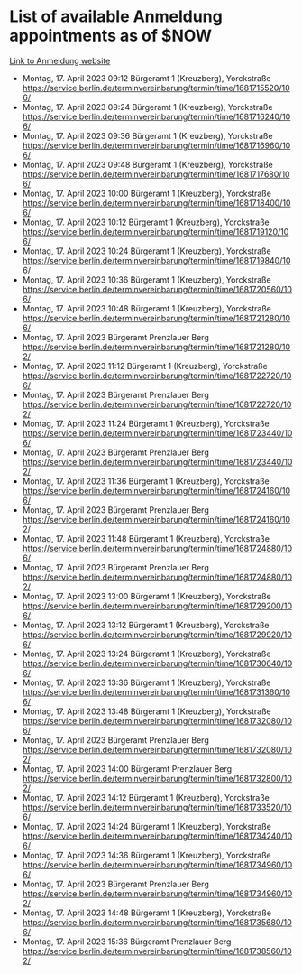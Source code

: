 # List of available Anmeldung appointments as of $NOW
[Link to Anmeldung website](https://service.berlin.de/terminvereinbarung/termin/tag.php?termin=1&anliegen[]=120686&dienstleisterlist=122210,122217,327316,122219,327312,122227,327314,122231,327346,122243,327348,122254,122252,329742,122260,329745,122262,329748,122271,327278,122273,327274,122277,327276,330436,122280,327294,122282,327290,122284,327292,122291,327270,122285,327266,122286,327264,122296,327268,150230,329760,122297,327286,122294,327284,122312,329763,122314,329775,122304,327330,122311,327334,122309,327332,317869,122281,327352,122279,329772,122283,122276,327324,122274,327326,122267,329766,122246,327318,122251,327320,122257,327322,122208,327298,122226,327300&herkunft=http%3A%2F%2Fservice.berlin.de%2Fdienstleistung%2F120686%2F)
- Montag, 17. April 2023 09:12 Bürgeramt 1 (Kreuzberg), Yorckstraße https://service.berlin.de/terminvereinbarung/termin/time/1681715520/106/
- Montag, 17. April 2023 09:24 Bürgeramt 1 (Kreuzberg), Yorckstraße https://service.berlin.de/terminvereinbarung/termin/time/1681716240/106/
- Montag, 17. April 2023 09:36 Bürgeramt 1 (Kreuzberg), Yorckstraße https://service.berlin.de/terminvereinbarung/termin/time/1681716960/106/
- Montag, 17. April 2023 09:48 Bürgeramt 1 (Kreuzberg), Yorckstraße https://service.berlin.de/terminvereinbarung/termin/time/1681717680/106/
- Montag, 17. April 2023 10:00 Bürgeramt 1 (Kreuzberg), Yorckstraße https://service.berlin.de/terminvereinbarung/termin/time/1681718400/106/
- Montag, 17. April 2023 10:12 Bürgeramt 1 (Kreuzberg), Yorckstraße https://service.berlin.de/terminvereinbarung/termin/time/1681719120/106/
- Montag, 17. April 2023 10:24 Bürgeramt 1 (Kreuzberg), Yorckstraße https://service.berlin.de/terminvereinbarung/termin/time/1681719840/106/
- Montag, 17. April 2023 10:36 Bürgeramt 1 (Kreuzberg), Yorckstraße https://service.berlin.de/terminvereinbarung/termin/time/1681720560/106/
- Montag, 17. April 2023 10:48 Bürgeramt 1 (Kreuzberg), Yorckstraße https://service.berlin.de/terminvereinbarung/termin/time/1681721280/106/
- Montag, 17. April 2023  Bürgeramt Prenzlauer Berg https://service.berlin.de/terminvereinbarung/termin/time/1681721280/102/
- Montag, 17. April 2023 11:12 Bürgeramt 1 (Kreuzberg), Yorckstraße https://service.berlin.de/terminvereinbarung/termin/time/1681722720/106/
- Montag, 17. April 2023  Bürgeramt Prenzlauer Berg https://service.berlin.de/terminvereinbarung/termin/time/1681722720/102/
- Montag, 17. April 2023 11:24 Bürgeramt 1 (Kreuzberg), Yorckstraße https://service.berlin.de/terminvereinbarung/termin/time/1681723440/106/
- Montag, 17. April 2023  Bürgeramt Prenzlauer Berg https://service.berlin.de/terminvereinbarung/termin/time/1681723440/102/
- Montag, 17. April 2023 11:36 Bürgeramt 1 (Kreuzberg), Yorckstraße https://service.berlin.de/terminvereinbarung/termin/time/1681724160/106/
- Montag, 17. April 2023  Bürgeramt Prenzlauer Berg https://service.berlin.de/terminvereinbarung/termin/time/1681724160/102/
- Montag, 17. April 2023 11:48 Bürgeramt 1 (Kreuzberg), Yorckstraße https://service.berlin.de/terminvereinbarung/termin/time/1681724880/106/
- Montag, 17. April 2023  Bürgeramt Prenzlauer Berg https://service.berlin.de/terminvereinbarung/termin/time/1681724880/102/
- Montag, 17. April 2023 13:00 Bürgeramt 1 (Kreuzberg), Yorckstraße https://service.berlin.de/terminvereinbarung/termin/time/1681729200/106/
- Montag, 17. April 2023 13:12 Bürgeramt 1 (Kreuzberg), Yorckstraße https://service.berlin.de/terminvereinbarung/termin/time/1681729920/106/
- Montag, 17. April 2023 13:24 Bürgeramt 1 (Kreuzberg), Yorckstraße https://service.berlin.de/terminvereinbarung/termin/time/1681730640/106/
- Montag, 17. April 2023 13:36 Bürgeramt 1 (Kreuzberg), Yorckstraße https://service.berlin.de/terminvereinbarung/termin/time/1681731360/106/
- Montag, 17. April 2023 13:48 Bürgeramt 1 (Kreuzberg), Yorckstraße https://service.berlin.de/terminvereinbarung/termin/time/1681732080/106/
- Montag, 17. April 2023  Bürgeramt Prenzlauer Berg https://service.berlin.de/terminvereinbarung/termin/time/1681732080/102/
- Montag, 17. April 2023 14:00 Bürgeramt Prenzlauer Berg https://service.berlin.de/terminvereinbarung/termin/time/1681732800/102/
- Montag, 17. April 2023 14:12 Bürgeramt 1 (Kreuzberg), Yorckstraße https://service.berlin.de/terminvereinbarung/termin/time/1681733520/106/
- Montag, 17. April 2023 14:24 Bürgeramt 1 (Kreuzberg), Yorckstraße https://service.berlin.de/terminvereinbarung/termin/time/1681734240/106/
- Montag, 17. April 2023 14:36 Bürgeramt 1 (Kreuzberg), Yorckstraße https://service.berlin.de/terminvereinbarung/termin/time/1681734960/106/
- Montag, 17. April 2023  Bürgeramt Prenzlauer Berg https://service.berlin.de/terminvereinbarung/termin/time/1681734960/102/
- Montag, 17. April 2023 14:48 Bürgeramt 1 (Kreuzberg), Yorckstraße https://service.berlin.de/terminvereinbarung/termin/time/1681735680/106/
- Montag, 17. April 2023 15:36 Bürgeramt Prenzlauer Berg https://service.berlin.de/terminvereinbarung/termin/time/1681738560/102/
